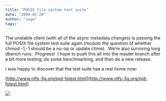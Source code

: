```yaml
---
title: "POSIX file system test suite"
date: "2009-01-20"
author: "sage"
tags: 
---
```


The unstable client (with all of the async metadata changes) is passing the full POSIX file system test suite again (modulo the question of whether chmod -1,-1 should be a no-op or update ctime).  We’re also surviving long dbench runs.  Progress!  I hope to push this all into the master branch after a bit more testing, do some benchmarking, and then do a new release.

I was happy to discover that the test suite has a real home now:

[http://www.ntfs-3g.org/pjd-fstest.html](http://www.ntfs-3g.org/pjd-fstest.html)

![](http://track.hubspot.com/__ptq.gif?a=268973&k=14&bu=http://ceph.com&r=http://ceph.com/updates/posix-file-system-test-suite-2/&bvt=rss&p=wordpress)
